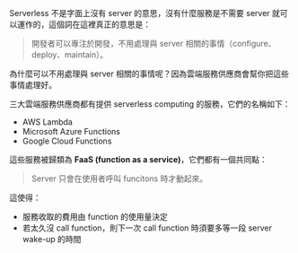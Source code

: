Serverless 不是字面上沒有 server 的意思，沒有什麼服務是不需要 server 就可以運作的，這個詞在這裡真正的意思是：

>開發者可以專注於開發，不用處理與 server 相關的事情（configure、deploy、maintain）。

為什麼可以不用處理與 server 相關的事情呢？因為雲端服務供應商會幫你把這些事情處理好。

三大雲端服務供應商都有提供 serverless computing 的服務，它們的名稱如下：

- AWS Lambda
- Microsoft Azure Functions
- Google Cloud Functions

這些服務被歸類為 **FaaS (function as a service)**，它們都有一個共同點：

>Server 只會在使用者呼叫 funcitons 時才動起來。

這使得：

- 服務收取的費用由 function 的使用量決定
- 若太久沒 call function，則下一次 call function 時須要多等一段 server wake-up 的時間
